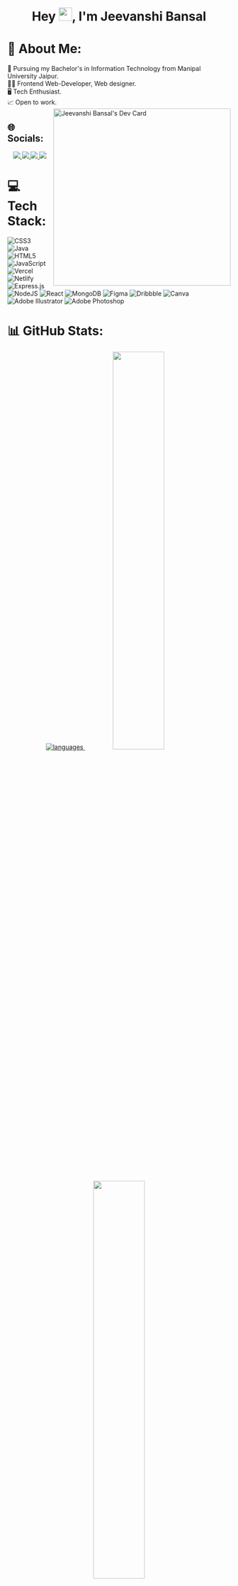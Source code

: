 <h1 align="center">Hey <img src="https://media.giphy.com/media/hvRJCLFzcasrR4ia7z/giphy.gif" width="30px" height="30px">, I'm Jeevanshi Bansal</h1>

# 💫 About Me:
📖 Pursuing my Bachelor's in Information Technology from Manipal University Jaipur.<br>👩‍💻 Frontend Web-Developer, Web designer.<br>🖥️ Tech Enthusiast.<br>📈 Open to work.
<picture> <a href="https://app.daily.dev/jeevanshib"><img align="right" src="https://api.daily.dev/devcards/8d8ed65578eb4fa2958c5edefd270196.png?r=exw" width="400" alt="Jeevanshi Bansal's Dev Card"/></a></picture>
<br>
## 🌐 Socials:
<p align="center">
	<a href="https://www.linkedin.com/in/jeevanshib/">
		<img src="https://img.shields.io/badge/LinkedIn-0077B5?style=for-the-badge&logo=linkedin&logoColor=white" />
	</a>
	<a href="https://twitter.com/jeevanshib">
		<img src="https://img.shields.io/badge/Twitter-1DA1F2?style=for-the-badge&logo=twitter&logoColor=white" />
	</a>
  <a href="https://my-portfolio-delta-rose.vercel.app/">
		<img src="https://img.shields.io/badge/portfolio-1AA260?style=for-the-badge&logo=About.me&logoColor=white" />
	</a>
  <a href="mailto:jeevanshi.jb@gmail.com">
		<img src="https://img.shields.io/badge/Gmail-D14836?style=for-the-badge&logo=gmail&logoColor=white" />
	</a>
</p>

# 💻 Tech Stack:
![CSS3](https://img.shields.io/badge/css3-%231572B6.svg?style=for-the-badge&logo=css3&logoColor=white) ![Java](https://img.shields.io/badge/java-%23ED8B00.svg?style=for-the-badge&logo=java&logoColor=white) ![HTML5](https://img.shields.io/badge/html5-%23E34F26.svg?style=for-the-badge&logo=html5&logoColor=white) ![JavaScript](https://img.shields.io/badge/javascript-%23323330.svg?style=for-the-badge&logo=javascript&logoColor=%23F7DF1E) ![Vercel](https://img.shields.io/badge/vercel-%23000000.svg?style=for-the-badge&logo=vercel&logoColor=white) ![Netlify](https://img.shields.io/badge/netlify-%23000000.svg?style=for-the-badge&logo=netlify&logoColor=#00C7B7) ![Express.js](https://img.shields.io/badge/express.js-%23404d59.svg?style=for-the-badge&logo=express&logoColor=%2361DAFB) ![NodeJS](https://img.shields.io/badge/node.js-6DA55F?style=for-the-badge&logo=node.js&logoColor=white) ![React](https://img.shields.io/badge/react-%2320232a.svg?style=for-the-badge&logo=react&logoColor=%2361DAFB) ![MongoDB](https://img.shields.io/badge/MongoDB-%234ea94b.svg?style=for-the-badge&logo=mongodb&logoColor=white) 	![Figma](https://img.shields.io/badge/figma-%23F24E1E.svg?style=for-the-badge&logo=figma&logoColor=white) ![Dribbble](https://img.shields.io/badge/Dribbble-EA4C89?style=for-the-badge&logo=dribbble&logoColor=white) ![Canva](https://img.shields.io/badge/Canva-%2300C4CC.svg?style=for-the-badge&logo=Canva&logoColor=white) ![Adobe Illustrator](https://img.shields.io/badge/adobeillustrator-%23FF9A00.svg?style=for-the-badge&logo=adobeillustrator&logoColor=white) ![Adobe Photoshop](https://img.shields.io/badge/adobephotoshop-%2331A8FF.svg?style=for-the-badge&logo=adobephotoshop&logoColor=white)
# 📊 GitHub Stats:
<p align="center">
	<a href="https://github.com/jeevanshib/">
  <img alt="languages" src="https://github-readme-stats.vercel.app/api/top-langs/?username=jeevanshib&layout=compact&hide_border=true&theme=nightowl&count_private=true" />
</a>
  <img width="48%" src="https://github-readme-stats.vercel.app/api?username=jeevanshib&show_icons=true&hide_border=true&theme=radical" />
  <img width="48%" src="https://github-readme-streak-stats.herokuapp.com/?user=jeevanshib&hide_border=true&theme=radical" />
</p>
<br>
<hr>
<br>
